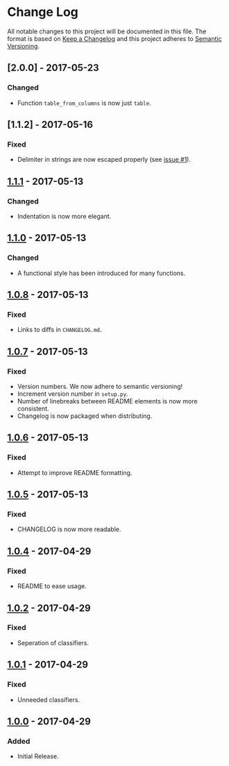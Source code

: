 # Change Log

All notable changes to this project will be documented in this file. The format
is based on [Keep a Changelog](http://keepachangelog.com/) and this project
adheres to [Semantic Versioning](http://semver.org/).

## [2.0.0] - 2017-05-23
### Changed
-   Function `table_from_columns` is now just `table`.

## [1.1.2] - 2017-05-16
### Fixed
-   Delimiter in strings are now escaped properly (see [issue #1][]).

## [1.1.1] - 2017-05-13
### Changed
-   Indentation is now more elegant.

## [1.1.0] - 2017-05-13
### Changed
-   A functional style has been introduced for many functions.

## [1.0.8] - 2017-05-13
### Fixed
-   Links to diffs in `CHANGELOG.md`.

## [1.0.7] - 2017-05-13
### Fixed
-   Version numbers. We now adhere to semantic versioning!
-   Increment version number in `setup.py`.
-   Number of linebreaks between README elements is now more consistent.
-   Changelog is now packaged when distributing.

## [1.0.6] - 2017-05-13
### Fixed
-   Attempt to improve README formatting.

## [1.0.5] - 2017-05-13
### Fixed
-   CHANGELOG is now more readable.

## [1.0.4] - 2017-04-29
### Fixed
-   README to ease usage.

## [1.0.2] - 2017-04-29
### Fixed
-   Seperation of classifiers.

## [1.0.1] - 2017-04-29
### Fixed
-   Unneeded classifiers.

## [1.0.0] - 2017-04-29
### Added
-   Initial Release.

[Unreleased]: https://github.com/abactel/markdown_strings/compare/v0.3.0...HEAD
[1.0.0]: https://github.com/abactel/markdown_strings/commit/328395bd8ca7024d23270164623c28f49c544e20
[1.0.1]: https://github.com/abactel/markdown_strings/compare/v1.0.0...v1.0.1
[1.0.2]: https://github.com/abactel/markdown_strings/compare/v1.0.2...v1.0.1
[1.0.4]: https://github.com/abactel/markdown_strings/compare/v1.0.4...v1.0.2
[1.0.5]: https://github.com/abactel/markdown_strings/compare/v1.0.5...v1.0.4
[1.0.6]: https://github.com/abactel/markdown_strings/compare/v1.0.6...v1.0.5
[1.0.7]: https://github.com/abactel/markdown_strings/compare/v1.0.7...v1.0.6
[1.0.8]: https://github.com/abactel/markdown_strings/compare/v1.0.8...v1.0.7
[1.1.0]: https://github.com/abactel/markdown_strings/compare/v1.1.0...v1.0.8
[1.1.1]: https://github.com/abactel/markdown_strings/compare/v1.1.1...v1.1.0
[1.1.1]: https://github.com/abactel/markdown_strings/compare/v1.1.2...v1.1.1

[issue #1]: https://github.com/abactel/markdown_strings/issues/1
